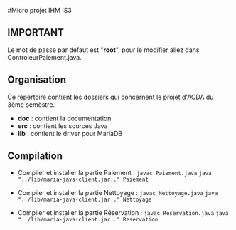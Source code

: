 #Micro projet IHM IS3

## IMPORTANT
Le mot de passe par defaut est "**root**", pour le modifier allez dans ControleurPaiement.java.

## Organisation
Ce répertoire contient les dossiers qui concernent le projet d'ACDA du 3ème semèstre.
*	**doc** : contient la documentation
*	**src** : contient les sources Java
*	**lib** : contient le driver pour MariaDB

## Compilation
*	Compiler et installer la partie Paiement :
	``javac Paiement.java``
	``java "../lib/maria-java-client.jar:." Paiement``

*	Compiler et installer la partie Nettoyage :
	``javac Nettoyage.java``
	``java "../lib/maria-java-client.jar:." Nettoyage``

*	Compiler et installer la partie Réservation :
	``javac Reservation.java``
	``java "../lib/maria-java-client.jar:." Reservation``

